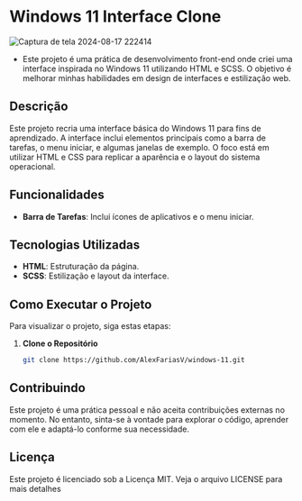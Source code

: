# Windows 11 Interface Clone

![Captura de tela 2024-08-17 222414](https://github.com/user-attachments/assets/130eccaf-1b0e-42c7-8e69-6c24b7d4adeb)

- Este projeto é uma prática de desenvolvimento front-end onde criei uma interface inspirada no Windows 11 utilizando HTML e SCSS. O objetivo é melhorar minhas habilidades em design de interfaces e estilização web.

## Descrição

Este projeto recria uma interface básica do Windows 11 para fins de aprendizado. A interface inclui elementos principais como a barra de tarefas, o menu iniciar, e algumas janelas de exemplo. O foco está em utilizar HTML e CSS para replicar a aparência e o layout do sistema operacional.

## Funcionalidades

- **Barra de Tarefas**: Inclui ícones de aplicativos e o menu iniciar.

## Tecnologias Utilizadas

- **HTML**: Estruturação da página.
- **SCSS**: Estilização e layout da interface.

## Como Executar o Projeto

Para visualizar o projeto, siga estas etapas:

1. **Clone o Repositório**

   ```bash
   git clone https://github.com/AlexFariasV/windows-11.git

## Contribuindo
Este projeto é uma prática pessoal e não aceita contribuições externas no momento. No entanto, sinta-se à vontade para explorar o código, aprender com ele e adaptá-lo conforme sua necessidade.

## Licença
Este projeto é licenciado sob a Licença MIT. Veja o arquivo LICENSE para mais detalhes
